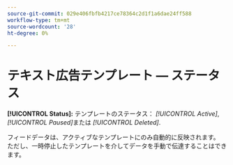 ```yaml
---
source-git-commit: 029e406fbfb4217ce78364c2d1f1a6dae24ff588
workflow-type: tm+mt
source-wordcount: '28'
ht-degree: 0%

---
```

# テキスト広告テンプレート — ステータス

**[!UICONTROL Status]:** テンプレートのステータス： *[!UICONTROL Active]*, *[!UICONTROL Paused]*&#x200B;または *[!UICONTROL Deleted]*.

フィードデータは、アクティブなテンプレートにのみ自動的に反映されます。 ただし、一時停止したテンプレートを介してデータを手動で伝達することはできます。
